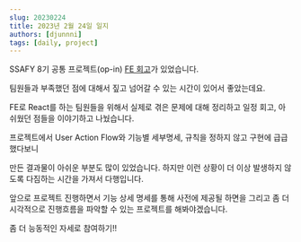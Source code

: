 ```yaml
---
slug: 20230224
title: 2023년 2월 24일 일지
authors: [djunnni]
tags: [daily, project]
---
```


SSAFY 8기 공통 프로젝트(op-in) [FE 회고](https://github.com/PANGYORO/op-in-frontend/wiki)가 있었습니다.

팀원들과 부족했던 점에 대해서 짚고 넘어갈 수 있는 시간이 있어서 좋았는데요.

FE로 React를 하는 팀원들을 위해서 실제로 겪은 문제에 대해 정리하고 일정 회고, 아쉬웠던 점들을 이야기하고 나눴습니다.

프로젝트에서 User Action Flow와 기능별 세부명세, 규칙을 정하지 않고 구현에 급급했다보니

만든 결과물이 아쉬운 부분도 많이 있었습니다. 하지만 이런 상황이 더 이상 발생하지 않도록 다짐하는 시간을 가져서 다행입니다.

앞으로 프로젝트 진행하면서 기능 상세 명세를 통해 사전에 제공될 하면을 그리고 좀 더 시각적으로 진행흐름을 파악할 수 있는 프로젝트를 해봐야겠습니다.

좀 더 능동적인 자세로 참여하기!!